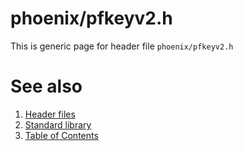 # phoenix/pfkeyv2.h
This is generic page for header file `phoenix/pfkeyv2.h`
# See also
1. [Header files](../README.md)
2. [Standard library](../../README.md)
3. [Table of Contents](../../../README.md)
